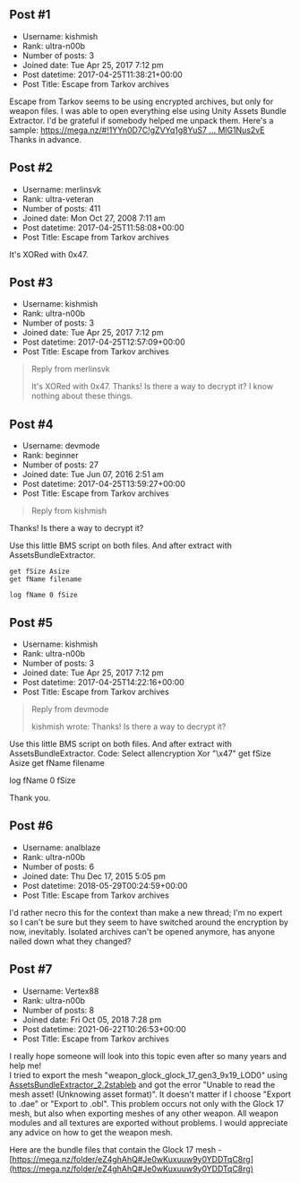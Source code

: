 ## Post #1
- Username: kishmish
- Rank: ultra-n00b
- Number of posts: 3
- Joined date: Tue Apr 25, 2017 7:12 pm
- Post datetime: 2017-04-25T11:38:21+00:00
- Post Title: Escape from Tarkov archives

Escape from Tarkov seems to be using encrypted archives, but only for weapon files.
I was able to open everything else using Unity Assets Bundle Extractor.
I'd be grateful if somebody helped me unpack them.
Here's a sample: [https://mega.nz/#!1YYn0D7C!gZVYq1g8YuS7 ... MlG1Nus2vE](https://mega.nz/#!1YYn0D7C!gZVYq1g8YuS7itq6u9zq71a2ZM6-nPdmpMlG1Nus2vE)
Thanks in advance.
## Post #2
- Username: merlinsvk
- Rank: ultra-veteran
- Number of posts: 411
- Joined date: Mon Oct 27, 2008 7:11 am
- Post datetime: 2017-04-25T11:58:08+00:00
- Post Title: Escape from Tarkov archives

It's XORed with 0x47.
## Post #3
- Username: kishmish
- Rank: ultra-n00b
- Number of posts: 3
- Joined date: Tue Apr 25, 2017 7:12 pm
- Post datetime: 2017-04-25T12:57:09+00:00
- Post Title: Escape from Tarkov archives

> Reply from merlinsvk
>
> It's XORed with 0x47.
Thanks! Is there a way to decrypt it?
I know nothing about these things.
## Post #4
- Username: devmode
- Rank: beginner
- Number of posts: 27
- Joined date: Tue Jun 07, 2016 2:51 am
- Post datetime: 2017-04-25T13:59:27+00:00
- Post Title: Escape from Tarkov archives

> Reply from kishmish
>
> 
Thanks! Is there a way to decrypt it?

Use this little BMS script on both files. And after extract with AssetsBundleExtractor.

```
get fSize Asize
get fName filename

log fName 0 fSize

```
## Post #5
- Username: kishmish
- Rank: ultra-n00b
- Number of posts: 3
- Joined date: Tue Apr 25, 2017 7:12 pm
- Post datetime: 2017-04-25T14:22:16+00:00
- Post Title: Escape from Tarkov archives

> Reply from devmode
>
> kishmish wrote:
Thanks! Is there a way to decrypt it?


Use this little BMS script on both files. And after extract with AssetsBundleExtractor.
Code: Select allencryption Xor "\x47"
get fSize Asize
get fName filename

log fName 0 fSize

Thank you.
## Post #6
- Username: analblaze
- Rank: ultra-n00b
- Number of posts: 6
- Joined date: Thu Dec 17, 2015 5:05 pm
- Post datetime: 2018-05-29T00:24:59+00:00
- Post Title: Escape from Tarkov archives

I'd rather necro this for the context than make a new thread; I'm no expert so I can't be sure but they seem to have switched around the encryption by now, inevitably. Isolated archives can't be opened anymore, has anyone nailed down what they changed?
## Post #7
- Username: Vertex88
- Rank: ultra-n00b
- Number of posts: 8
- Joined date: Fri Oct 05, 2018 7:28 pm
- Post datetime: 2021-06-22T10:26:53+00:00
- Post Title: Escape from Tarkov archives

I really hope someone will look into this topic even after so many years and help me!  
I tried to export the mesh "weapon_glock_glock_17_gen3_9x19_LOD0" using [AssetsBundleExtractor_2.2stableb](https://community.7daystodie.com/topic/1871-unity-assets-bundle-extractor/) and got the error "Unable to read the mesh asset! (Unknowing asset format)". It doesn't matter if I choose "Export to .dae" or "Export to .obl".
This problem occurs not only with the Glock 17 mesh, but also when exporting meshes of any other weapon. All weapon modules and all textures are exported without problems.
I would appreciate any advice on how to get the weapon mesh.

Here are the bundle files that contain the Glock 17 mesh - [https://mega.nz/folder/eZ4ghAhQ#Je0wKuxuuw9y0YDDTqC8rg](https://mega.nz/folder/eZ4ghAhQ#Je0wKuxuuw9y0YDDTqC8rg)
